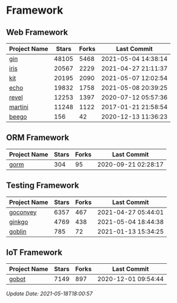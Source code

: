 # Framework

## Web Framework
| Project Name | Stars | Forks | Last Commit |
| ------------ | ----- | ----- | ----------- |
| [gin](https://github.com/gin-gonic/gin) | 48105 | 5468 | 2021-05-04 14:38:14 |
| [iris](https://github.com/kataras/iris) | 20567 | 2229 | 2021-04-27 21:11:37 |
| [kit](https://github.com/go-kit/kit) | 20195 | 2090 | 2021-05-07 12:02:54 |
| [echo](https://github.com/labstack/echo) | 19832 | 1758 | 2021-05-08 20:39:25 |
| [revel](https://github.com/revel/revel) | 12253 | 1397 | 2020-07-12 05:57:36 |
| [martini](https://github.com/go-martini/martini) | 11248 | 1122 | 2017-01-21 21:58:54 |
| [beego](https://github.com/astaxie/beego) | 156 | 42 | 2020-12-13 11:36:23 |

## ORM Framework
| Project Name | Stars | Forks | Last Commit |
| ------------ | ----- | ----- | ----------- |
| [gorm](https://github.com/jinzhu/gorm) | 304 | 95 | 2020-09-21 02:28:17 |

## Testing Framework
| Project Name | Stars | Forks | Last Commit |
| ------------ | ----- | ----- | ----------- |
| [goconvey](https://github.com/smartystreets/goconvey) | 6357 | 467 | 2021-04-27 05:44:01 |
| [ginkgo](https://github.com/onsi/ginkgo) | 4769 | 438 | 2021-05-04 18:44:38 |
| [goblin](https://github.com/franela/goblin) | 785 | 72 | 2021-01-13 15:34:25 |

## IoT Framework
| Project Name | Stars | Forks | Last Commit |
| ------------ | ----- | ----- | ----------- |
| [gobot](https://github.com/hybridgroup/gobot) | 7149 | 897 | 2020-12-01 09:54:44 |

*Update Date: 2021-05-18T18:00:57*